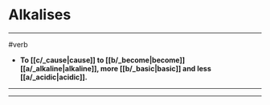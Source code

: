# Alkalises
---
#verb
- **To [[c/_cause|cause]] to [[b/_become|become]] [[a/_alkaline|alkaline]], more [[b/_basic|basic]] and less [[a/_acidic|acidic]].**
---
---
